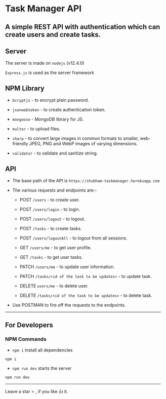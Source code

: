 # Task Manager API



## A simple REST API with authentication which can create users and create tasks.


## Server

The server is made on `nodejs` (v12.4.0)

`Express.js` is used as the server framework

## NPM Library

* `bcryptjs` - to encrypt plain password.

* `jsonwebtoken` - to create authentication token.

* `mongoose` - MongoDB library for JS.

* `multer` - to upload files.

* `sharp` - to convert large images in common formats to smaller, web-friendly JPEG, PNG and WebP images of varying dimensions.

* `validator` - to validate and sanitize string.


## API

* The base path of the API is `https://shubham-taskmanager.herokuapp.com`

* The various requests and endpoints are:-

  * POST `/users` - to create user.

  * POST `/users/login` - to login.

  * POST `/users/logout` - to logout.

  * POST `/tasks` - to create tasks.

  * POST `/users/logoutAll` - to logout from all sessions.

  * GET `/users/me` - to get user profile.

  * GET `/tasks` - to get user tasks.

  * PATCH `/users/me` - to update user information.

  * PATCH `/tasks/<id of the task to be updates>` - to update task.

  * DELETE `users/me` - to delete user.

  * DELETE `/tasks/<id of the task to be updates>` - to delete task.

* Use POSTMAN to fire off the requests to the endpoints.

---

## For Developers

### NPM Commands

* `npm i` install all dependencies

```terminal
npm i
```

* `npm run dev` starts the server

```terminal
npm run dev
```

---

Leave a star :star: , if you like :+1: it.
